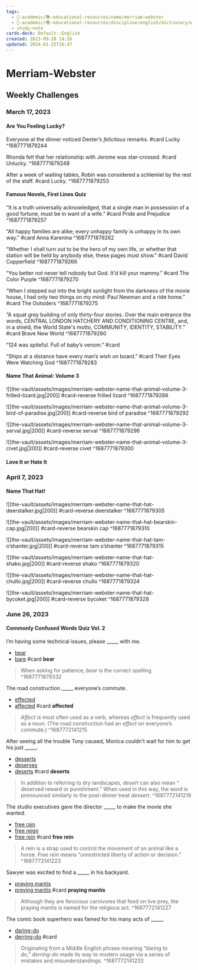 ```yaml
---
tags:
  - 🔴-academic/📚-educational-resources/name/merriam-webster
  - 🔴-academic/📚-educational-resources/discipline/english/dictionary/weekly-challenges
  - study-note
cards-deck: Default::English
created: 2023-09-28 14:16
updated: 2024-01-25T16:47
---
```


# Merriam-Webster

## Weekly Challenges

### March 17, 2023

#### Are You Feeling Lucky?

Everyone at the dinner noticed Dexter’s *felicitous* remarks. #card 
Lucky
^1687771879244


Rhonda felt that her relationship with Jerome was star-crossed. #card 
Unlucky.
^1687771879248


After a week of waiting tables, Robin was considered a schlemiel by the rest of the staff. #card 
Lucky.
^1687771879253


#### Famous Novels, First Lines Quiz

“It is a truth universally acknowledged, that a single man in possession of a good fortune, must be in want of a wife.” #card 
Pride and Prejudice
^1687771879257


“All happy families are alike; every unhappy family is unhappy in its own way.” #card 
Anna Karenina
^1687771879262


“Whether I shall turn out to be the hero of my own life, or whether that station will be held by anybody else, these pages must show.” #card 
David Copperfield
^1687771879266


“You better not never tell nobody but God. It'd kill your mammy.” #card 
The Color Purple
^1687771879270


“When I stepped out into the bright sunlight from the darkness of the movie house, I had only two things on my mind: Paul Newman and a ride home.” #card 
The Outsiders
^1687771879275


“A squat grey building of only thirty-four stories. Over the main entrance the words, CENTRAL LONDON HATCHERY AND
CONDITIONING CENTRE, and, in a shield, the World State's motto, COMMUNITY, IDENTITY, STABILITY.” #card 
Brave New World
^1687771879280


“124 was spiteful. Full of baby’s venom.” #card 

“Ships at a distance have every man’s wish on board.” #card 
Their Eyes Were Watching God
^1687771879283


#### Name That Animal: Volume 3

![[the-vault/assets/images/merriam-webster-name-that-animal-volume-3-frilled-lizard.jpg|200]] #card-reverse 
frilled lizard
^1687771879288


![[the-vault/assets/images/merriam-webster-name-that-animal-volume-3-bird-of-paradise.jpg|200]] #card-reverse 
bird of paradise
^1687771879292


![[the-vault/assets/images/merriam-webster-name-that-animal-volume-3-serval.jpg|200]] #card-reverse 
serval
^1687771879296


![[the-vault/assets/images/merriam-webster-name-that-animal-volume-3-civet.jpg|200]] #card-reverse 
civet
^1687771879300


#### Love It or Hate It

### April 7, 2023

#### Name That Hat!

![[the-vault/assets/images/merriam-webster-name-that-hat-deerstalker.jpg|200]] #card-reverse 
deerstalker
^1687771879305

![[the-vault/assets/images/merriam-webster-name-that-hat-bearskin-cap.jpg|200]] #card-reverse 
bearskin cap
^1687771879310

![[the-vault/assets/images/merriam-webster-name-that-hat-tam-o’shanter.jpg|200]] #card-reverse 
tam o’shanter
^1687771879315

![[the-vault/assets/images/merriam-webster-name-that-hat-shako.jpg|200]] #card-reverse 
shako
^1687771879320

![[the-vault/assets/images/merriam-webster-name-that-hat-chullo.jpg|200]] #card-reverse 
chullo
^1687771879324

![[the-vault/assets/images/merriam-webster-name-that-hat-bycoket.jpg|200]] #card-reverse 
bycoket
^1687771879328

### June 26, 2023

#### Commonly Confused Words Quiz Vol. 2

I’m having some technical issues, please _____ with me.
- [bear](https://www.merriam-webster.com/games/undefined#bear)
- [bare](https://www.merriam-webster.com/games/undefined#bare) #card 
**bear**
> When asking for patience, _bear_ is the correct spelling.
^1687771879332

The road construction _____ everyone’s commute.
- [effected](https://www.merriam-webster.com/games/undefined#effected)
- [affected](https://www.merriam-webster.com/games/undefined#affected) #card 
**affected**
> _Affect_ is most often used as a verb, whereas _effect_ is frequently used as a noun. (The road construction had an _effect_ on everyone’s commute.)
^1687772141215


After seeing all the trouble Tony caused, Monica couldn’t wait for him to get his just _____.
- [desserts](https://www.merriam-webster.com/games/undefined#desserts)
- [deserves](https://www.merriam-webster.com/games/undefined#deserves)
- [deserts](https://www.merriam-webster.com/games/undefined#deserts) #card 
**deserts**
> In addition to referring to dry landscapes, _desert_ can also mean “​​deserved reward or punishment.” When used in this way, the word is pronounced similarly to the post-dinner treat _dessert_.
^1687772141219

The studio executives gave the director _____ to make the movie she wanted.
- [free rain](https://www.merriam-webster.com/games/undefined#free%20rain)
- [free reign](https://www.merriam-webster.com/games/undefined#free%20reign)
- [free rein](https://www.merriam-webster.com/games/undefined#free%20rein) #card
**free rein**
> A rein is a strap used to control the movement of an animal like a horse. _Free rein_ means “unrestricted liberty of action or decision.”
^1687772141223

Sawyer was excited to find a _____ in his backyard.
- [praying mantis](https://www.merriam-webster.com/games/undefined#praying%20mantis)
- [preying mantis](https://www.merriam-webster.com/games/undefined#preying%20mantis) #card 
**praying mantis**
> Although they are ferocious carnivores that feed on live prey, the praying mantis is named for the religious act.
^1687772141227


The comic book superhero was famed for his many acts of _____.
- [daring-do](https://www.merriam-webster.com/games/undefined#daring-do)
- [derring-do](https://www.merriam-webster.com/games/undefined#derring-do) #card 
> Originating from a Middle English phrase meaning “daring to do,” _derring-do_ made its way to modern usage via a series of mistakes and misunderstandings.
^1687772141232



